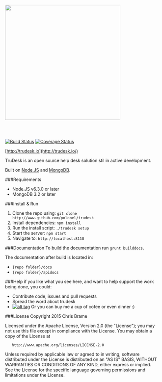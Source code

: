 <a href="http://trudesk.io"><img src="http://trudesk.io/TD_Black.png" width="375" /></a>

<br/><br/>

[![Build Status](https://travis-ci.org/polonel/trudesk.svg?branch=master)](https://travis-ci.org/polonel/trudesk)
[![Coverage Status](https://coveralls.io/repos/polonel/trudesk/badge.svg?branch=master&service=github)](https://coveralls.io/github/polonel/trudesk?branch=develop)

[http://trudesk.io](http://trudesk.io/)

TruDesk is an open source help desk solution stil in active development. 

Built on [Node.JS](http://nodejs.org) and [MongoDB](http://www.mongodb.org).

###Requirements
+ Node.JS v6.3.0 or later
+ MongoDB 3.2 or later

###Install & Run
1. Clone the repo using: ```git clone http://www.github.com/polonel/trudesk```
2. Install dependencies: ```npm install```
3. Run the install script: ```./trudesk setup```
4. Start the server: ```npm start```
5. Navigate to: ```http://localhost:8118```

###Documentation
To build the documentation run ```grunt builddocs```.

The documentation after build is located in:
- ```{repo folder}/docs``` 
- ```{repo folder}/apidocs```

###Help
if you like what you see here, and want to help support the work being done, you could:

+ Contribute code, issues and pull requests
+ Spread the word about trudesk
+ [![alt tag](https://www.paypalobjects.com/en_US/i/btn/btn_donate_SM.gif)](https://www.paypal.com/cgi-bin/webscr?cmd=_s-xclick&hosted_button_id=USPWFP6P6RTKC) Or you can buy me a cup of cofee or even dinner :)



###License
Copyright 2015 Chris Brame

   Licensed under the Apache License, Version 2.0 (the "License");
   you may not use this file except in compliance with the License.
   You may obtain a copy of the License at

       http://www.apache.org/licenses/LICENSE-2.0

   Unless required by applicable law or agreed to in writing, software
   distributed under the License is distributed on an "AS IS" BASIS,
   WITHOUT WARRANTIES OR CONDITIONS OF ANY KIND, either express or implied.
   See the License for the specific language governing permissions and
   limitations under the License.